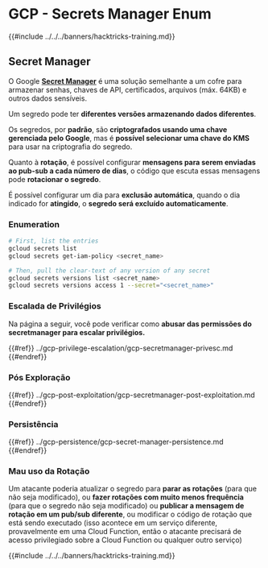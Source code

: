 # GCP - Secrets Manager Enum

{{#include ../../../banners/hacktricks-training.md}}

## Secret Manager

O Google [**Secret Manager**](https://cloud.google.com/solutions/secrets-management/) é uma solução semelhante a um cofre para armazenar senhas, chaves de API, certificados, arquivos (máx. 64KB) e outros dados sensíveis.

Um segredo pode ter **diferentes versões armazenando dados diferentes**.

Os segredos, por **padrão**, são **criptografados usando uma chave gerenciada pelo Google**, mas é **possível selecionar uma chave do KMS** para usar na criptografia do segredo.

Quanto à **rotação**, é possível configurar **mensagens para serem enviadas ao pub-sub a cada número de dias**, o código que escuta essas mensagens pode **rotacionar o segredo**.

É possível configurar um dia para **exclusão automática**, quando o dia indicado for **atingido**, o **segredo será excluído automaticamente**.

### Enumeration
```bash
# First, list the entries
gcloud secrets list
gcloud secrets get-iam-policy <secret_name>

# Then, pull the clear-text of any version of any secret
gcloud secrets versions list <secret_name>
gcloud secrets versions access 1 --secret="<secret_name>"
```
### Escalada de Privilégios

Na página a seguir, você pode verificar como **abusar das permissões do secretmanager para escalar privilégios.**

{{#ref}}
../gcp-privilege-escalation/gcp-secretmanager-privesc.md
{{#endref}}

### Pós Exploração

{{#ref}}
../gcp-post-exploitation/gcp-secretmanager-post-exploitation.md
{{#endref}}

### Persistência

{{#ref}}
../gcp-persistence/gcp-secret-manager-persistence.md
{{#endref}}

### Mau uso da Rotação

Um atacante poderia atualizar o segredo para **parar as rotações** (para que não seja modificado), ou **fazer rotações com muito menos frequência** (para que o segredo não seja modificado) ou **publicar a mensagem de rotação em um pub/sub diferente**, ou modificar o código de rotação que está sendo executado (isso acontece em um serviço diferente, provavelmente em uma Cloud Function, então o atacante precisará de acesso privilegiado sobre a Cloud Function ou qualquer outro serviço)

{{#include ../../../banners/hacktricks-training.md}}
